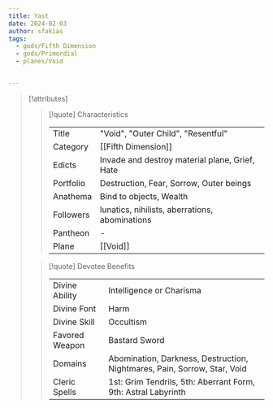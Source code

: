 ```yaml
---
title: Yast
date: 2024-02-03
author: sfakias
tags:
  - gods/Fifth Dimension
  - gods/Primordial
  - planes/Void


---
```

> [!attributes]
> 
> > [!quote] Characteristics
> >
> > | | |
> > | --- | --- |
> > | Title |  "Void", "Outer Child", "Resentful" |
> > | Category |  [[Fifth Dimension]] |
> > | Edicts |  Invade and destroy material plane, Grief, Hate |
> > | Portfolio |  Destruction, Fear, Sorrow, Outer beings |
> > | Anathema |  Bind to objects, Wealth |
> > | Followers |  lunatics, nihilists, aberrations, abominations |
> > | Pantheon |  - |
> > | Plane |  [[Void]] |
>
> > [!quote] Devotee Benefits
> > 
> > | | |
> > | --- | --- |
> > | Divine Ability |  Intelligence or Charisma |
> > | Divine Font |  Harm |
> > | Divine Skill |  Occultism |
> > | Favored Weapon |  Bastard Sword |
> > | Domains |  Abomination, Darkness, Destruction, Nightmares, Pain, Sorrow, Star, Void |
> > | Cleric Spells |  1st: Grim Tendrils, 5th: Aberrant Form, 9th: Astral Labyrinth |
